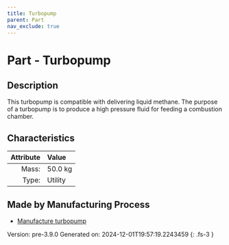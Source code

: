 ```yaml
---
title: Turbopump
parent: Part
nav_exclude: true
---
```

# Part - Turbopump

## Description
This turbopump is compatible with delivering liquid methane. The purpose of a turbopump is&#10;&#9;&#9;to produce a high pressure fluid for feeding a combustion chamber. 

## Characteristics

| Attribute      | Value |
|--------:|:------|
|Mass:|50.0 kg|
|Type:|Utility|

## Made by Manufacturing Process

- [Manufacture turbopump](../process/manufacture-turbopump.html)



Version: pre-3.9.0 Generated on: 2024-12-01T19:57:19.2243459
{: .fs-3 }

